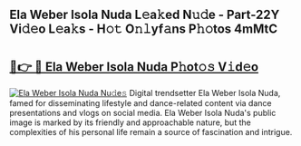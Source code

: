 ## Ela Weber Isola Nuda L𝚎a𝚔ed N𝚞𝚍e - Part-22Y Vi𝚍𝚎o L𝚎a𝚔s - H𝚘𝚝 O𝚗𝚕yf𝚊ns P𝚑𝚘tos 4mMtC

# <h2><a href="http://kf3uy35.oniu.top/?m=Ela+Weber+Isola+Nuda">🔗👉 🔴 Ela Weber Isola Nuda P𝚑ot𝚘𝚜 V𝚒d𝚎o</a></h2>

[![Ela Weber Isola Nuda Nu𝚍e𝚜](https://i.imgur.com/0qMVB7G.gif)](http://kf3uy35.oniu.top/?m=Ela+Weber+Isola+Nuda)
Digital trendsetter Ela Weber Isola Nuda, famed for disseminating lifestyle and dance-related content via dance presentations and vlogs on social media. Ela Weber Isola Nuda's public image is marked by its friendly and approachable nature, but the complexities of his personal life remain a source of fascination and intrigue.  
